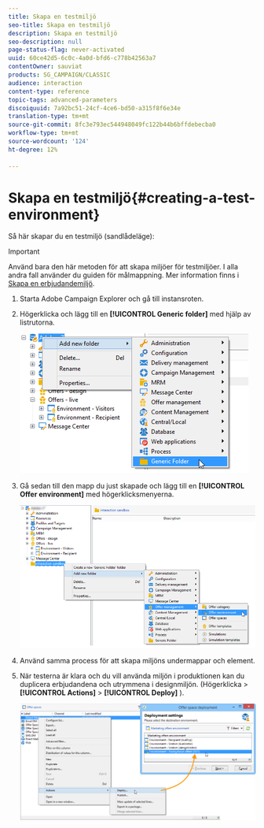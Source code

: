 ```yaml
---
title: Skapa en testmiljö
seo-title: Skapa en testmiljö
description: Skapa en testmiljö
seo-description: null
page-status-flag: never-activated
uuid: 60ce42d5-6c0c-4a0d-bfd6-c778b42563a7
contentOwner: sauviat
products: SG_CAMPAIGN/CLASSIC
audience: interaction
content-type: reference
topic-tags: advanced-parameters
discoiquuid: 7a92bc51-24cf-4ce6-bd50-a315f8f6e34e
translation-type: tm+mt
source-git-commit: 8fc3e793ec544948049fc122b44b6bffdebecba0
workflow-type: tm+mt
source-wordcount: '124'
ht-degree: 12%

---
```



# Skapa en testmiljö{#creating-a-test-environment}

Så här skapar du en testmiljö (sandlådeläge):

>[!IMPORTANT]
>
>Använd bara den här metoden för att skapa miljöer för testmiljöer. I alla andra fall använder du guiden för målmappning. Mer information finns i [Skapa en erbjudandemiljö](../../interaction/using/live-design-environments.md#creating-an-offer-environment).

1. Starta Adobe Campaign Explorer och gå till instansroten.
1. Högerklicka och lägg till en **[!UICONTROL Generic folder]** med hjälp av listrutorna.

   ![](assets/offer_env_creation_001.png)

1. Gå sedan till den mapp du just skapade och lägg till en **[!UICONTROL Offer environment]** med högerklicksmenyerna.

   ![](assets/offer_env_creation_001bis.png)

1. Använd samma process för att skapa miljöns undermappar och element.
1. När testerna är klara och du vill använda miljön i produktionen kan du duplicera erbjudandena och utrymmena i designmiljön. (Högerklicka > **[!UICONTROL Actions]** > **[!UICONTROL Deploy]** ).

   ![](assets/migration_interaction_5.png)

